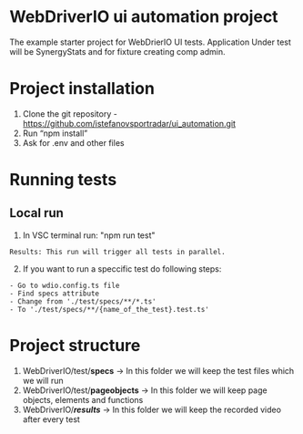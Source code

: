 # WebDriverIO ui automation project

The example starter project for WebDrierIO UI tests. Application Under test will be SynergyStats and for fixture creating comp admin.

# Project installation

1. Clone the git repository - https://github.com/istefanovsportradar/ui_automation.git
2. Run “npm install”
3. Ask for .env and other files

# Running tests

  ## Local run
  1. In VSC terminal run: "npm run test"

    Results: This run will trigger all tests in parallel.

  2. If you want to run a speccific test do following steps:

    - Go to wdio.config.ts file
    - Find specs attribute
    - Change from './test/specs/**/*.ts'
    - To './test/specs/**/{name_of_the_test}.test.ts'

# Project structure

1. WebDriverIO/test/**specs** -> In this folder we will keep the test files which we will run
2. WebDriverIO/test/**pageobjects** -> In this folder we will keep page objects, elements and functions
3. WebDriverIO/**_results_** -> In this folder we will keep the recorded video after every test